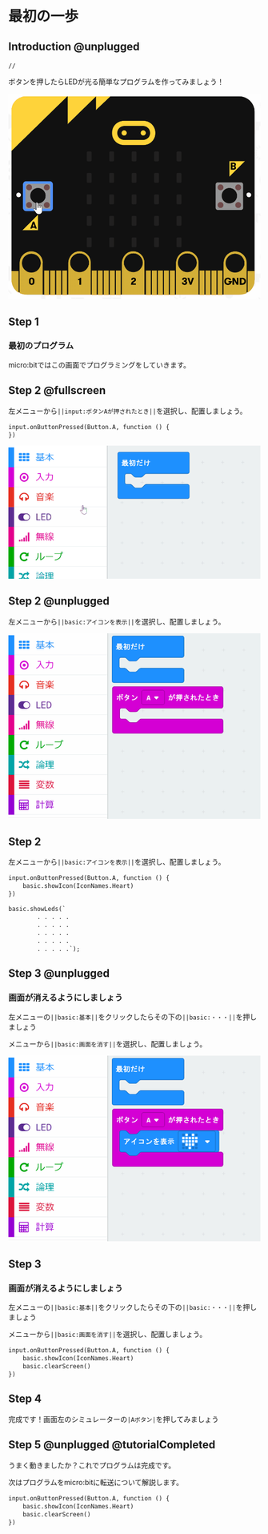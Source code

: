 # 最初の一歩


## Introduction @unplugged

```template
//
```

ボタンを押したらLEDが光る簡単なプログラムを作ってみましょう！

![](https://github.com/aoirohn/microbit-tutorial/blob/master/flashing_heart.gif?raw=true)

## Step 1 
### 最初のプログラム

micro:bitではこの画面でプログラミングをしていきます。


## Step 2 @fullscreen

左メニューから``||input:ボタンAが押されたとき||``を選択し、配置しましょう。

```blocks
input.onButtonPressed(Button.A, function () {
})
```
![](https://github.com/aoirohn/microbit-tutorial/blob/master/onPushButtonA.gif?raw=true)


## Step 2 @unplugged

左メニューから``||basic:アイコンを表示||``を選択し、配置しましょう。


![](https://github.com/aoirohn/microbit-tutorial/blob/master/showIcon.gif?raw=true)



## Step 2

左メニューから``||basic:アイコンを表示||``を選択し、配置しましょう。



```blocks
input.onButtonPressed(Button.A, function () {
    basic.showIcon(IconNames.Heart)
})
```



```ghost
basic.showLeds(`
        . . . . .
        . . . . .
        . . . . .
        . . . . .
        . . . . .`);
```

## Step 3 @unplugged

### 画面が消えるようにしましょう

左メニューの``||basic:基本||``をクリックしたらその下の``||basic:・・・||``を押しましょう

メニューから``||basic:画面を消す||``を選択し、配置しましょう。


![](https://github.com/aoirohn/microbit-tutorial/blob/master/clearScreen.gif?raw=true)


## Step 3

### 画面が消えるようにしましょう

左メニューの``||basic:基本||``をクリックしたらその下の``||basic:・・・||``を押しましょう

メニューから``||basic:画面を消す||``を選択し、配置しましょう。

```blocks
input.onButtonPressed(Button.A, function () {
    basic.showIcon(IconNames.Heart)
    basic.clearScreen()
})
```

## Step 4

完成です！画面左のシミュレーターの``|Aボタン|``を押してみましょう


## Step 5 @unplugged @tutorialCompleted

うまく動きましたか？これでプログラムは完成です。

次はプログラムをmicro:bitに転送について解説します。

```blocks
input.onButtonPressed(Button.A, function () {
    basic.showIcon(IconNames.Heart)
    basic.clearScreen()
})
```